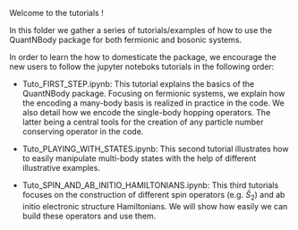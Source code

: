 Welcome to the tutorials !

In this folder we gather a series of tutorials/examples of how to use the QuantNBody package for both fermionic and bosonic systems. 

In order to learn the how to domesticate the package, we encourage the new users to follow the jupyter noteboks tutorials in the following order:

- Tuto_FIRST_STEP.ipynb:
This tutorial explains the basics of the QuantNBody package. Focusing on fermionic systems, 
we explain how the encoding a many-body basis is realized in practice in the code. We also detail how we encode the single-body hopping operators.
The latter being a central tools for the creation of any particle number conserving operator in the code. 

- Tuto_PLAYING_WITH_STATES.ipynb:
This second tutorial illustrates how to easily manipulate multi-body states with the help of different illustrative examples. 

- Tuto_SPIN_AND_AB_INITIO_HAMILTONIANS.ipynb:
This third tutorials focuses on the construction of different spin operators (e.g. $\hat{S}_2$) and ab initio electronic structure Hamiltonians.
We will show how easily we can build these operators and use them.
